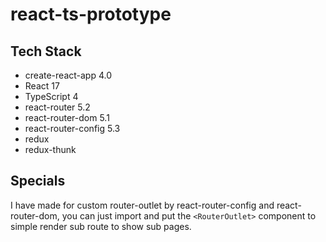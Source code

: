 # react-ts-prototype

## Tech Stack
- create-react-app 4.0
- React 17
- TypeScript 4
- react-router 5.2
- react-router-dom 5.1
- react-router-config 5.3
- redux
- redux-thunk

## Specials
I have made for custom router-outlet by react-router-config and react-router-dom, you can just import and put the `<RouterOutlet>` component to simple render sub route to show sub pages.
